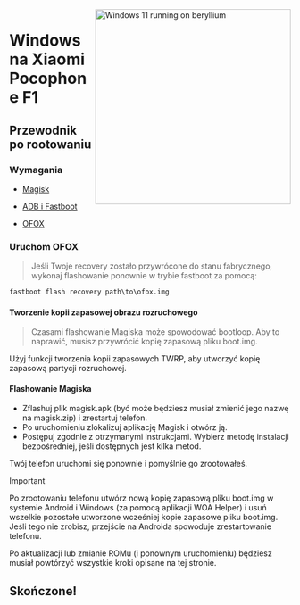 <img align="right" src="https://github.com/n00b69/woa-beryllium/blob/main/beryllium.png" width="350" alt="Windows 11 running on beryllium">

# Windows na Xiaomi Pocophone F1

## Przewodnik po rootowaniu

### Wymagania
- [Magisk](https://github.com/topjohnwu/Magisk/releases/latest)

- [ADB i Fastboot](https://developer.android.com/studio/releases/platform-tools)

- [OFOX](https://github.com/n00b69/woa-beryllium/releases/download/Recovery/ofox-beryllium.img)

### Uruchom OFOX
> Jeśli Twoje recovery zostało przywrócone do stanu fabrycznego, wykonaj flashowanie ponownie w trybie fastboot za pomocą:
```cmd
fastboot flash recovery path\to\ofox.img
```

#### Tworzenie kopii zapasowej obrazu rozruchowego
> Czasami flashowanie Magiska może spowodować bootloop. Aby to naprawić, musisz przywrócić kopię zapasową pliku boot.img.

Użyj funkcji tworzenia kopii zapasowych TWRP, aby utworzyć kopię zapasową partycji rozruchowej.

#### Flashowanie Magiska
- Zflashuj plik magisk.apk (być może będziesz musiał zmienić jego nazwę na magisk.zip) i zrestartuj telefon.
- Po uruchomieniu zlokalizuj aplikację Magisk i otwórz ją.
- Postępuj zgodnie z otrzymanymi instrukcjami. Wybierz metodę instalacji bezpośredniej, jeśli dostępnych jest kilka metod.

Twój telefon uruchomi się ponownie i pomyślnie go zrootowałeś.

> [!Important]
> Po zrootowaniu telefonu utwórz nową kopię zapasową pliku boot.img w systemie Android i Windows (za pomocą aplikacji WOA Helper) i usuń wszelkie pozostałe utworzone wcześniej kopie zapasowe pliku boot.img. Jeśli tego nie zrobisz, przejście na Androida spowoduje zrestartowanie telefonu.
>
> Po aktualizacji lub zmianie ROMu (i ponownym uruchomieniu) będziesz musiał powtórzyć wszystkie kroki opisane na tej stronie.

## Skończone!
